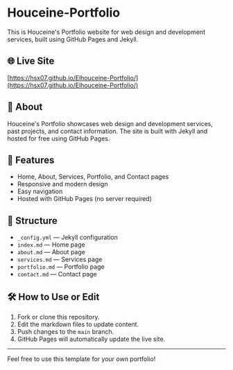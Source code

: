 # Houceine-Portfolio

This is Houceine's Portfolio website for web design and development services, built using GitHub Pages and Jekyll.

## 🌐 Live Site
[https://hsx07.github.io/Elhouceine-Portfolio/](https://hsx07.github.io/Elhouceine-Portfolio/)

## 📄 About
Houceine's Portfolio showcases web design and development services, past projects, and contact information. The site is built with Jekyll and hosted for free using GitHub Pages.

## 🚀 Features
- Home, About, Services, Portfolio, and Contact pages
- Responsive and modern design
- Easy navigation
- Hosted with GitHub Pages (no server required)

## 📁 Structure
- `_config.yml` — Jekyll configuration
- `index.md` — Home page
- `about.md` — About page
- `services.md` — Services page
- `portfolio.md` — Portfolio page
- `contact.md` — Contact page

## 🛠️ How to Use or Edit
1. Fork or clone this repository.
2. Edit the markdown files to update content.
3. Push changes to the `main` branch.
4. GitHub Pages will automatically update the live site.

---

Feel free to use this template for your own portfolio!
